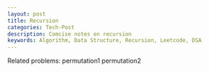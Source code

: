 ```yaml
---
layout: post
title: Recursion
categories: Tech-Post
description: Comcise notes on recursion
keywords: Algorithm, Data Structure, Recursion, Leetcode, DSA
---
```


Related problems: 
permutation1 
permutation2 
